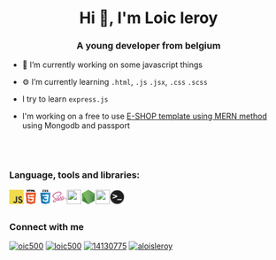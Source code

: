 <h1 align="center">Hi 👋, I'm Loic leroy</h1>
<h3 align="center">A young developer from belgium</h3>

- 🔭 I’m currently working on some javascript things

- ⚙️ I’m currently learning  `.html`, `.js` `.jsx`, `.css` `.scss`
- I try to learn `express.js`

- I'm working on a free to use [E-SHOP template using MERN method](https://github.com/loic500/eshop-template) using Mongodb and passport

<br></br>


### Language, tools and libraries:
<img align="left" height="26" width="26" src="https://raw.githubusercontent.com/github/explore/80688e429a7d4ef2fca1e82350fe8e3517d3494d/topics/javascript/javascript.png" class="icon"/>
<img align="left" height="26" width="26" src="https://raw.githubusercontent.com/github/explore/80688e429a7d4ef2fca1e82350fe8e3517d3494d/topics/html/html.png" class="icon"/>
<img align="left" height="26" width="26" src="https://raw.githubusercontent.com/github/explore/80688e429a7d4ef2fca1e82350fe8e3517d3494d/topics/css/css.png" class="icon"/>
<img align="left" height="26" width="26" src="https://raw.githubusercontent.com/github/explore/80688e429a7d4ef2fca1e82350fe8e3517d3494d/topics/sass/sass.png" class="icon"/>
<img align="left" height="26" width="26" src="https://external-content.duckduckgo.com/iu/?u=http%3A%2F%2Fwww.rickybruner.com%2Fimg%2Fresumelogos%2Fbulma.png&f=1&nofb=1" class="icon"/>
<img align="left" height="26" width="26" src="https://raw.githubusercontent.com/github/explore/80688e429a7d4ef2fca1e82350fe8e3517d3494d/topics/nodejs/nodejs.png" class="icon"/>
<img align="left" height="26" width="26" src="https://external-content.duckduckgo.com/iu/?u=https%3A%2F%2Fuser-images.githubusercontent.com%2F674621%2F71187801-14e60a80-2280-11ea-94c9-e56576f76baf.png&f=1&nofb=1" class="icon"/>
<img align="left" height="26" width="26" src="https://raw.githubusercontent.com/github/explore/80688e429a7d4ef2fca1e82350fe8e3517d3494d/topics/terminal/terminal.png" class="icon"/>

<br></br>

### Connect with me
<a href="https://dev.to/loic500" target="blank"><img src="https://cdn.jsdelivr.net/npm/simple-icons@3.0.1/icons/dev-dot-to.svg" alt="oic500" height="30" width="30" /></a>
<a href="https://twitter.com/loic500" target="blank"><img src="https://cdn.jsdelivr.net/npm/simple-icons@3.0.1/icons/twitter.svg" alt="loic500" height="30" width="30" /></a>
<a href="https://stackoverflow.com/users/14130775" target="blank"><img src="https://cdn.jsdelivr.net/npm/simple-icons@3.0.1/icons/stackoverflow.svg" alt="14130775" height="30" width="30" /></a>
<a href="https://instagram.com/aloisleroy" target="blank"><img src="https://cdn.jsdelivr.net/npm/simple-icons@3.0.1/icons/instagram.svg" alt="aloisleroy" height="30" width="30" /></a>
</p>
